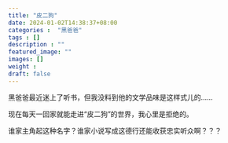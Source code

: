 ```yaml
---
title: "皮二狗"
date: 2024-01-02T14:38:37+08:00
categories :  "黑爸爸"
tags : []
description : ""
featured_image: ""
images: []
weight : 
draft: false
---
```

黑爸爸最近迷上了听书，但我没料到他的文学品味是这样式儿的……

现在每天一回家就能走进“皮二狗”的世界，我心里是拒绝的。

谁家主角起这种名字？谁家小说写成这德行还能收获忠实听众啊？？？
<!--more-->
